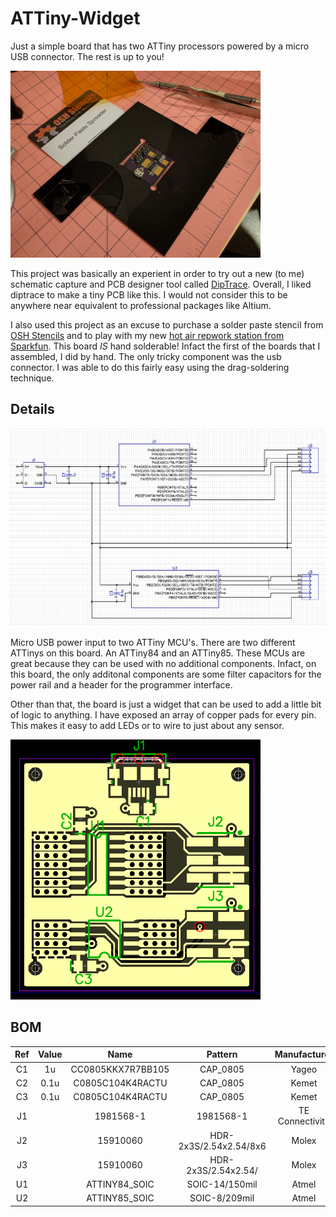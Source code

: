 # ATTiny-Widget
Just a simple board that has two ATTiny processors powered by a micro USB connector. The rest is up to you!

<a href="https://raw.githubusercontent.com/jonmash/ATTiny-Widget/Images/2016-11-12 22.18.42.jpg"><img src="https://raw.githubusercontent.com/jonmash/ATTiny-Widget/Images/2016-11-12 22.18.42.jpg" width="400"></a>

This project was basically an experient in order to try out a new (to me) schematic capture and PCB designer tool called [DipTrace](http://diptrace.com/). Overall, I liked diptrace to make a tiny PCB like this. I would not consider this to be anywhere near equivalent to professional packages like Altium. 

I also used this project as an excuse to purchase a solder paste stencil from [OSH Stencils](https://www.oshstencils.com/#) and to play with my new [hot air repwork station from Sparkfun](https://www.sparkfun.com/products/10706). This board *IS* hand solderable! Infact the first of the boards that I assembled, I did by hand. The only tricky component was the usb connector. I was able to do this fairly easy using the drag-soldering technique.

## Details
<a href="https://raw.githubusercontent.com/jonmash/ATTiny-Widget/Images/schematic.png"><img src="https://raw.githubusercontent.com/jonmash/ATTiny-Widget/Images/schematic.png" width="600"></a>

Micro USB power input to two ATTiny MCU's. There are two different ATTinys on this board. An ATTiny84 and an ATTiny85. These MCUs are great because they can be used with no additional components. Infact, on this board, the only additonal components are some filter capacitors for the power rail and a header for the programmer interface.

Other than that, the board is just a widget that can be used to add a little bit of logic to anything. I have exposed an array of copper pads for every pin. This makes it easy to add LEDs or to wire to just about any sensor.

<a href="https://raw.githubusercontent.com/jonmash/ATTiny-Widget/Images/pcb.png"><img src="https://raw.githubusercontent.com/jonmash/ATTiny-Widget/Images/pcb.png" width="400"></a>

## BOM
|Ref |Value | Name              | Pattern                | Manufacturer    | Quantity |
|:--:|:----:|:-----------------:|:----------------------:|:---------------:|:-:|
| C1 | 1u   | CC0805KKX7R7BB105 | CAP_0805               | Yageo           | 1 |
| C2 | 0.1u | C0805C104K4RACTU  | CAP_0805               | Kemet           | 1 |
| C3 | 0.1u | C0805C104K4RACTU  | CAP_0805               | Kemet           | 1 |
| J1 |      | 1981568-1         | 1981568-1              | TE Connectivity | 1 |
| J2 |      | 15910060          | HDR-2x3S/2.54x2.54/8x6 | Molex           | 1 |
| J3 |      | 15910060          | HDR-2x3S/2.54x2.54/    | Molex           | 1 |
| U1 |      | ATTINY84_SOIC     | SOIC-14/150mil         | Atmel           | 1 |
| U2 |      | ATTINY85_SOIC     | SOIC-8/209mil          | Atmel           | 1 |
